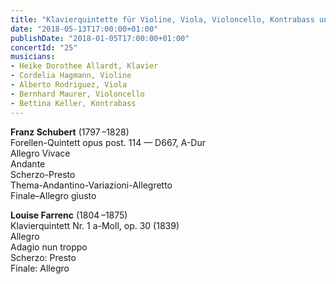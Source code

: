 ```yaml
---
title: "Klavierquintette für Violine, Viola, Violoncello, Kontrabass und Klavier"
date: "2018-05-13T17:00:00+01:00"
publishDate: "2018-01-05T17:00:00+01:00"
concertId: "25"
musicians:
- Heike Dorothee Allardt, Klavier
- Cordelia Hagmann, Violine
- Alberto Rodriguez, Viola
- Bernhard Maurer, Violoncello
- Bettina Keller, Kontrabass
---
```


__Franz Schubert__ (1797 –1828)  
Forellen-Quintett opus post. 114 — D667, A-Dur  
Allegro Vivace  
Andante  
Scherzo-Presto  
Thema-Andantino-Variazioni-Allegretto  
Finale–Allegro giusto

__Louise Farrenc__ (1804 –1875)  
Klavierquintett Nr. 1 a-Moll, op. 30 (1839)  
Allegro  
Adagio nun troppo  
Scherzo: Presto  
Finale: Allegro  
